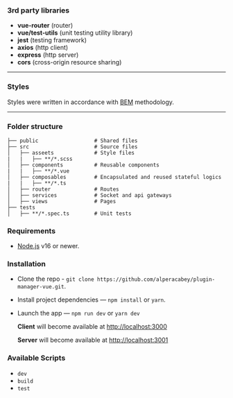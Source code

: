 ### 3rd party libraries
- **vue-router** (router)
- **vue/test-utils** (unit testing utility library)
- **jest** (testing framework)
- **axios** (http client)
- **express** (http server)
- **cors** (cross-origin resource sharing)

---
### Styles
Styles were written in accordance with [BEM](https://getbem.com/) methodology.

---
### Folder structure

    ├── public                  # Shared files
    ├── src                     # Source files
    │   ├── asseets             # Style files
    |   |   ├── **/*.scss
    │   ├── components          # Reusable components
    |   |   ├── **/*.vue
    │   ├── composables         # Encapsulated and reused stateful logics
    |   |   ├── **/*.ts
    │   ├── router              # Routes
    │   ├── services            # Socket and api gateways
    │   ├── views               # Pages
    ├── tests
    │   ├── **/*.spec.ts        # Unit tests

### Requirements

- [Node.js](https://nodejs.org/) v16 or newer.

### Installation

- Clone the repo - `git clone https://github.com/alperacabey/plugin-manager-vue.git`.
- Install project dependencies — `npm install` or `yarn`.
- Launch the app — `npm run dev` or `yarn dev`

   **Client** will become available at [http://localhost:3000](http://localhost:3000/)

   **Server** will become available at [http://localhost:3001](http://localhost:3001/)

### Available Scripts

- `dev`
- `build`
- `test`